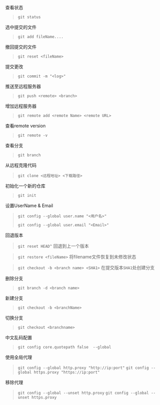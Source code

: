 查看状态

> `git status`

选中提交的文件

> `git add fileName....`

撤回提交的文件

>`git reset <fileName>`

提交更改

> `git commit -m "<log>"`

推送至远程服务器

> `git push <remote> <branch>`

增加远程服务器

> `git remote add <remote Name> <remote URL>`

查看remote version

> `git remote -v`

查看分支

> `git branch`

从远程克隆代码

> `git clone <远程地址> <下载路径>`

初始化一个新的仓库

> `git init`

设置UserName & Email

> `git config --global user.name "<用户名>"`
>
> `git config --global user.email "<Email>"`

回退版本
> `git reset HEAD^`  回退到上一个版本

> `git restore <fileName>` 将filename文件恢复到未修改状态

> `git checkout -b <branch name> <SHA1>` 在提交版本`SHA1`处创建分支

删除分支
> `git branch -d <branch name>`

新建分支
> `git checkout -b <branchName>`

切换分支
> `git checkout <branchname>`

中文乱码配置

> `git config core.quotepath false  --global`

使用全局代理
> `git config --global http.proxy "http://ip:port"`
> `git config --global https.proxy "https://ip:port"`

移除代理
> `git config --global --unset http.proxy`
> `git config --global --unset https.proxy`